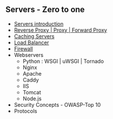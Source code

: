 ## Servers - Zero to one


- [Servers introduction](../blob/master/Servers/All%20about%20Servers.pdf "All about Servers")
- [Reverse Proxy | Proxy | Forward Proxy](#proxy-servers)
- [Caching Servers](#caching-servers)
- [Load Balancer](#load-balancers)
- [Firewall](./firewalls.md)
- Webservers
  - Python : WSGI | uWSGI | Tornado
  - Nginx
  - Apache
  - Caddy
  - IIS
  - Tomcat
  - Node.js
- Security Concepts - OWASP-Top 10
- Protocols
